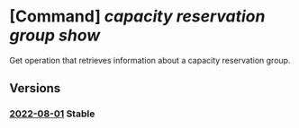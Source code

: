 # [Command] _capacity reservation group show_

Get operation that retrieves information about a capacity reservation group.

## Versions

### [2022-08-01](/Resources/mgmt-plane/L3N1YnNjcmlwdGlvbnMve30vcmVzb3VyY2Vncm91cHMve30vcHJvdmlkZXJzL21pY3Jvc29mdC5jb21wdXRlL2NhcGFjaXR5cmVzZXJ2YXRpb25ncm91cHMve30=/2022-08-01.xml) **Stable**

<!-- mgmt-plane /subscriptions/{}/resourcegroups/{}/providers/microsoft.compute/capacityreservationgroups/{} 2022-08-01 -->
